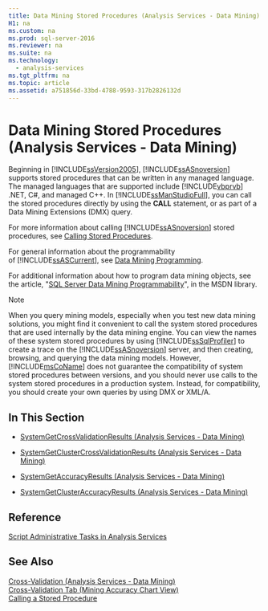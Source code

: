 ```yaml
---
title: Data Mining Stored Procedures (Analysis Services - Data Mining)
H1: na
ms.custom: na
ms.prod: sql-server-2016
ms.reviewer: na
ms.suite: na
ms.technology: 
  - analysis-services
ms.tgt_pltfrm: na
ms.topic: article
ms.assetid: a751856d-33bd-4788-9593-317b2826132d
---
```

# Data Mining Stored Procedures (Analysis Services - Data Mining)
  Beginning in [!INCLUDE[ssVersion2005](../../Token/Other/ssVersion2005_md.md)], [!INCLUDE[ssASnoversion](../../Token/Other/ssASnoversion_md.md)] supports stored procedures that can be written in any managed language. The managed languages that are supported include [!INCLUDE[vbprvb](../../Token/Other/vbprvb_md.md)] .NET, C\#, and managed C\+\+. In [!INCLUDE[ssManStudioFull](../../Token/Other/ssManStudioFull_md.md)], you can call the stored procedures directly by using the **CALL** statement, or as part of a Data Mining Extensions \(DMX\) query.  
  
 For more information about calling [!INCLUDE[ssASnoversion](../../Token/Other/ssASnoversion_md.md)] stored procedures, see [Calling Stored Procedures](../Topic/Calling%20Stored%20Procedures.md).  
  
 For general information about the programmability of [!INCLUDE[ssASCurrent](../../Token/Other/ssASCurrent_md.md)], see [Data Mining Programming](../Topic/Data%20Mining%20Programming.md).  
  
 For additional information about how to program data mining objects, see the article, "[SQL Server Data Mining Programmability](http://go.microsoft.com/fwlink/?LinkId=93735)", in the MSDN library.  
  
> [!NOTE]  
>  When you query mining models, especially when you test new data mining solutions, you might find it convenient to call the system stored procedures that are used internally by the data mining engine. You can view the names of these system stored procedures by using [!INCLUDE[ssSqlProfiler](../../Token/Other/ssSqlProfiler_md.md)] to create a trace on the [!INCLUDE[ssASnoversion](../../Token/Other/ssASnoversion_md.md)] server, and then creating, browsing, and querying the data mining models. However, [!INCLUDE[msCoName](../../Token/Other/msCoName_md.md)] does not guarantee the compatibility of system stored procedures between versions, and you should never use calls to the system stored procedures in a production system. Instead, for compatibility, you should create your own queries by using DMX or XML\/A.  
  
## In This Section  
  
-   [SystemGetCrossValidationResults &#40;Analysis Services - Data Mining&#41;](../../Topics/TopicNameNotContainA/SystemGetCrossValidationResults--Analysis-Services---Data-Mining-.md)  
  
-   [SystemGetClusterCrossValidationResults &#40;Analysis Services - Data Mining&#41;](../../Topics/TopicNameNotContainA/SystemGetClusterCrossValidationResults--Analysis-Services---Data-Mining-.md)  
  
-   [SystemGetAccuracyResults &#40;Analysis Services - Data Mining&#41;](../../Topics/TopicNameNotContainA/SystemGetAccuracyResults--Analysis-Services---Data-Mining-.md)  
  
-   [SystemGetClusterAccuracyResults &#40;Analysis Services - Data Mining&#41;](../../Topics/TopicNameNotContainA/SystemGetClusterAccuracyResults--Analysis-Services---Data-Mining-.md)  
  
## Reference  
 [Script Administrative Tasks in Analysis Services](../../Topics/TopicNameNotContainA/Script-Administrative-Tasks-in-Analysis-Services.md)  
  
## See Also  
 [Cross-Validation &#40;Analysis Services - Data Mining&#41;](../../Topics/TopicNameNotContainA/Cross-Validation--Analysis-Services---Data-Mining-.md)   
 [Cross-Validation Tab &#40;Mining Accuracy Chart View&#41;](../../Topics/TopicNameNotContainA/Cross-Validation-Tab--Mining-Accuracy-Chart-View-.md)   
 [Calling a Stored Procedure](../Topic/Calling%20a%20Stored%20Procedure.md)  
  
  